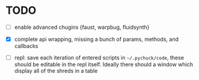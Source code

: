 # TODO


- [ ] enable advanced chugins {faust, warpbug, fluidsynth}

- [x] complete api wrapping, missing a bunch of params, methods, and callbacks

- [ ] repl: save each iteration of entered scripts in `~/.pychuck/code`, these should be editable in the repl itself. Ideally there should a window which display all of the shreds in a table


